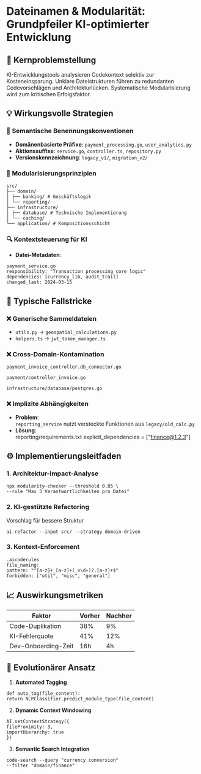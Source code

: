 # Dateinamen & Modularität: Grundpfeiler KI-optimierter Entwicklung  

## 🧠 Kernproblemstellung  
KI-Entwicklungstools analysieren Codekontext selektiv zur Kosteneinsparung. Unklare Dateistrukturen führen zu redundanten Codevorschlägen und Architekturlücken. Systematische Modularisierung wird zum kritischen Erfolgsfaktor.

## 💡 Wirkungsvolle Strategien  

### 📛 Semantische Benennungskonventionen  
- **Domänenbasierte Präfixe**: `payment_processing.go`, `user_analytics.py`  
- **Aktionssuffixe**: `service.go`, `controller.ts`, `repository.py`  
- **Versionskennzeichnung**: `legacy_v1/`, `migration_v2/`  

### 🧩 Modularisierungsprinzipien  
```
src/
├── domain/
│ ├── banking/ # Geschäftslogik
│ └── reporting/
├── infrastructure/
│ ├── database/ # Technische Implementierung
│ └── caching/
└── application/ # Kompositionsschicht
```

### 🔍 Kontextsteuerung für KI  
- **Datei-Metadaten**:  
```
payment_service.go
responsibility: "Transaction processing core logic"
dependencies: [currency_lib, audit_trail]
changed_last: 2024-03-15
```

## 🚧 Typische Fallstricke  

### ❌ Generische Sammeldateien  
- `utils.py` → `geospatial_calculations.py`  
- `helpers.ts` → `jwt_token_manager.ts`  

### ❌ Cross-Domain-Kontamination  
```
payment_invoice_controller.db_connector.go

payment/controller_invoice.go

infrastructure/database/postgres.go
```

### ❌ Implizite Abhängigkeiten  
- **Problem**:  
  `reporting_service` nutzt versteckte Funktionen aus `legacy/old_calc.py`  
- **Lösung**:  
reporting/requirements.txt
explicit_dependencies = ["finance@1.2.3"]

## ⚙️ Implementierungsleitfaden  

### 1. Architektur-Impact-Analyse  
```
npx modularity-checker --threshold 0.85 \
--rule "Max 3 Verantwortlichkeiten pro Datei"
```

### 2. KI-gestützte Refactoring  
Vorschlag für bessere Struktur
```
ai-refactor --input src/ --strategy domain-driven
```

### 3. Kontext-Enforcement  
```
.aicoderules
file_naming:
pattern: "^[a-z]+_[a-z]+(_v\d+)?.[a-z]+$"
forbidden: ["util", "misc", "general"]
```

## 📈 Auswirkungsmetriken  

| Faktor               | Vorher | Nachher |  
|----------------------|--------|---------|  
| Code-Duplikation     | 38%    | 9%      |  
| KI-Fehlerquote       | 41%    | 12%     |  
| Dev-Onboarding-Zeit  | 16h    | 4h      |  

## 🔄 Evolutionärer Ansatz  

1. **Automated Tagging**  
```
def auto_tag(file_content):
return NLPClassifier.predict_module_type(file_content)
```

2. **Dynamic Context Windowing**  
```
AI.setContextStrategy({
fileProximity: 3,
importHierarchy: true
})
```

3. **Semantic Search Integration**  
```
code-search --query "currency conversion"
--filter "domain/finance"
```